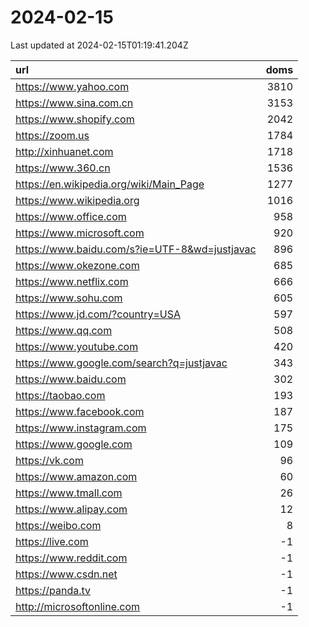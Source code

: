 # 2024-02-15

<!-- BEGIN -->
Last updated at 2024-02-15T01:19:41.204Z

url | doms
:- | -:
https://www.yahoo.com | 3810
https://www.sina.com.cn | 3153
https://www.shopify.com | 2042
https://zoom.us | 1784
http://xinhuanet.com | 1718
https://www.360.cn | 1536
https://en.wikipedia.org/wiki/Main_Page | 1277
https://www.wikipedia.org | 1016
https://www.office.com | 958
https://www.microsoft.com | 920
https://www.baidu.com/s?ie=UTF-8&wd=justjavac | 896
https://www.okezone.com | 685
https://www.netflix.com | 666
https://www.sohu.com | 605
https://www.jd.com/?country=USA | 597
https://www.qq.com | 508
https://www.youtube.com | 420
https://www.google.com/search?q=justjavac | 343
https://www.baidu.com | 302
https://taobao.com | 193
https://www.facebook.com | 187
https://www.instagram.com | 175
https://www.google.com | 109
https://vk.com | 96
https://www.amazon.com | 60
https://www.tmall.com | 26
https://www.alipay.com | 12
https://weibo.com | 8
https://live.com | -1
https://www.reddit.com | -1
https://www.csdn.net | -1
https://panda.tv | -1
http://microsoftonline.com | -1
<!-- END -->
